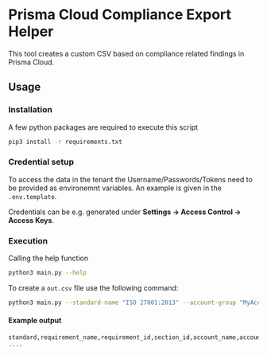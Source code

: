# Prisma Cloud Compliance Export Helper
This tool creates a custom CSV based on compliance related findings in Prisma Cloud.

## Usage
### Installation
A few python packages are required to execute this script
```bash
pip3 install -r requirements.txt
```

### Credential setup
To access the data in the tenant the Username/Passwords/Tokens need to be provided as environemnt variables.
An example is given in the `.env.template`.

Credentials can be e.g. generated under **Settings -> Access Control -> Access Keys**.

### Execution
Calling the help function
```bash
python3 main.py --help
```
To create a `out.csv` file use the following command:
```bash
python3 main.py --standard-name "ISO 27001:2013" --account-group "MyAccountGroup" --output-file "out.csv" --stack-name "api2.eu"
```

#### Example output
```
standard,requirement_name,requirement_id,section_id,account_name,account_id,provider,rrn
....
```

